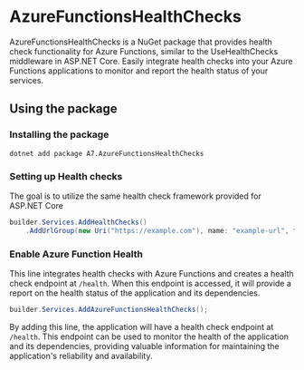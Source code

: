 # AzureFunctionsHealthChecks
AzureFunctionsHealthChecks is a NuGet package that provides health check functionality for Azure Functions, similar to the UseHealthChecks middleware in ASP.NET Core. Easily integrate health checks into your Azure Functions applications to monitor and report the health status of your services.

## Using the package
### Installing the package
`dotnet add package A7.AzureFunctionsHealthChecks`

### Setting up Health checks
The goal is to utilize the same health check framework provided for ASP.NET Core

```csharp
builder.Services.AddHealthChecks()
    .AddUrlGroup(new Uri("https://example.com"), name: "example-url", failureStatus: HealthStatus.Unhealthy);
```

### Enable Azure Function Health
This line integrates health checks with Azure Functions and creates a health check endpoint at `/health`. When this endpoint is accessed, it will provide a report on the health status of the application and its dependencies.

```csharp
builder.Services.AddAzureFunctionsHealthChecks();
```
By adding this line, the application will have a health check endpoint at `/health`. This endpoint can be used to monitor the health of the application and its dependencies, providing valuable information for maintaining the application's reliability and availability.
